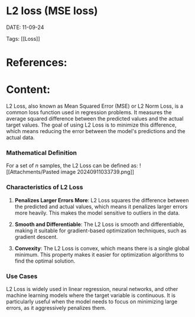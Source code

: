 
# L2 loss (MSE loss)


DATE:  11-09-24


Tags: [[Loss]]

# References:




# Content:

L2 Loss, also known as Mean Squared Error (MSE) or L2 Norm Loss, is a common loss function used in regression problems. It measures the average squared difference between the predicted values and the actual target values. The goal of using L2 Loss is to minimize this difference, which means reducing the error between the model's predictions and the actual data.

### Mathematical Definition

For a set of *n* samples, the L2 Loss can be defined as:
![[Attachments/Pasted image 20240911033739.png]]

### Characteristics of L2 Loss

1. **Penalizes Larger Errors More**: L2 Loss squares the difference between the predicted and actual values, which means it penalizes larger errors more heavily. This makes the model sensitive to outliers in the data.
    
2. **Smooth and Differentiable**: The L2 Loss is smooth and differentiable, making it suitable for gradient-based optimization techniques, such as gradient descent.
    
3. **Convexity**: The L2 Loss is convex, which means there is a single global minimum. This property makes it easier for optimization algorithms to find the optimal solution.
    

### Use Cases

L2 Loss is widely used in linear regression, neural networks, and other machine learning models where the target variable is continuous. It is particularly useful when the model needs to focus on minimizing large errors, as it aggressively penalizes them.



